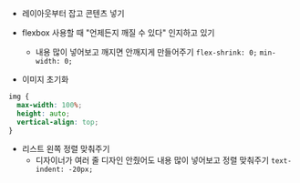 - 레이아웃부터 잡고 콘텐츠 넣기

- flexbox 사용할 때 "언제든지 깨질 수 있다" 인지하고 있기

  - 내용 많이 넣어보고 깨지면 안깨지게 만들어주기
    `flex-shrink: 0;` `min-width: 0;`

- 이미지 초기화

```css
img {
  max-width: 100%;
  height: auto;
  vertical-align: top;
}
```

- 리스트 왼쪽 정렬 맞춰주기
  - 디자이너가 여러 줄 디자인 안줬어도 내용 많이 넣어보고 정렬 맞춰주기
    `text-indent: -20px;`
